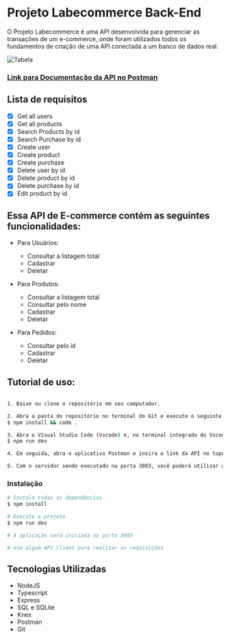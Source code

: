 # Projeto Labecommerce Back-End

O Projeto Labecommerce é uma API desenvolvida para gerenciar as transações de um e-commerce, onde foram utilizados todos os fundamentos de criação de uma API conectada a um banco de dados real.

![Tabela](https://user-images.githubusercontent.com/29845719/241974620-b446bbb0-bc9c-42d9-be04-b9ce1d605bd4.png)

### [Link para Documentação da API no Postman](https://documenter.getpostman.com/view/28316400/2s9YRB3XUn)

## Lista de requisitos

- [x] Get all users
- [x] Get all products
- [x] Search Products by id
- [x] Search Purchase by id
- [x] Create user
- [x] Create product
- [x] Create purchase
- [x] Delete user by id
- [x] Delete product by id
- [x] Delete purchase by id
- [x] Edit product by id

## Essa API de E-commerce contém as seguintes funcionalidades:

- Para Usuários:

  - Consultar a listagem total
  - Cadastrar
  - Deletar

- Para Produtos:

  - Consultar a listagem total
  - Consultar pelo nome
  - Cadastrar
  - Deletar

- Para Pedidos:
  - Consultar pelo id
  - Cadastrar
  - Deletar

## Tutorial de uso:

```bash

1. Baixe ou clone o repositório em seu computador.

2. Abra a pasta do repositório no terminal do Git e execute o seguinte comando para instalar as dependências do projeto:
$ npm install && code .

3. Abra o Visual Studio Code (Vscode) e, no terminal integrado do Vscode, digite o seguinte comando para iniciar o servidor em modo de desenvolvimento:
$ npm run dev

4. Em seguida, abra o aplicativo Postman e insira o link da API no topo da interface.

5. Com o servidor sendo executado na porta 3003, você poderá utilizar a API livremente para interagir com o projeto.

```

### Instalação

```bash
# Instale todas as dependências
$ npm install

# Execute o projeto
$ npm run dev

# A aplicação será iniciada na porta 3003

# Use algum API Client para realizar as requisições
```

## Tecnologias Utilizadas

- NodeJS
- Typescript
- Express
- SQL e SQLite
- Knex
- Postman
- Git
